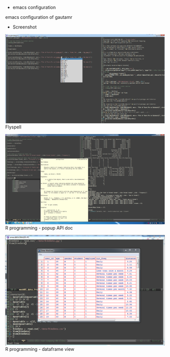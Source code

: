 * emacs configuration

emacs configuration of gautamr

* Screenshot

![alt text](./screenshot/30_flyspell.png "Flyspell")
Flyspell

![alt text](./screenshot/54_r_popup_doc.png "R programming - popup API doc")
R programming - popup API doc

![alt text](./screenshot/54_r_view_data_frame.png "R programming - dataframe view")
R programming - dataframe view